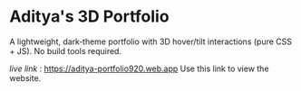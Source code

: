 # Aditya's 3D Portfolio
A lightweight, dark‑theme portfolio with 3D hover/tilt interactions (pure CSS + JS). No build tools required.

*live link* : https://aditya-portfolio920.web.app 
Use this link to view the website.

